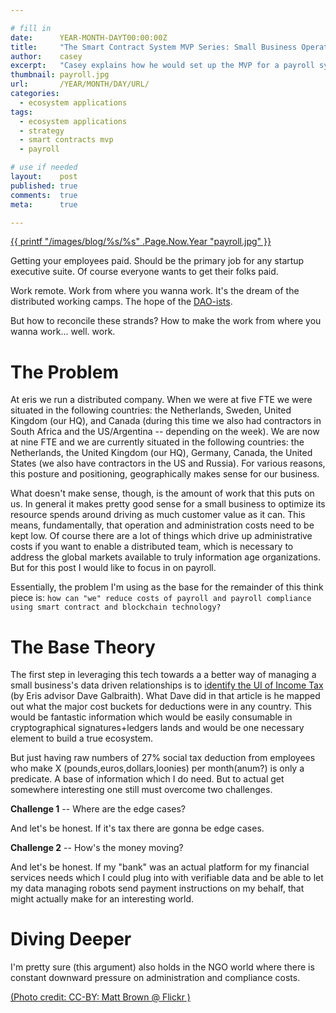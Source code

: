 ```yaml
---

# fill in
date:      YEAR-MONTH-DAYT00:00:00Z
title:     "The Smart Contract System MVP Series: Small Business Operating System for the Information Age"
author:    casey
excerpt:   "Casey explains how he would set up the MVP for a payroll system for distributed startups who may not all be located in the same country (e.g., Eris :-) ) to increase the automation of the stakeholders involved in the process."
thumbnail: payroll.jpg
url:       /YEAR/MONTH/DAY/URL/
categories:
  - ecosystem applications
tags:
  - ecosystem applications
  - strategy
  - smart contracts mvp
  - payroll

# use if needed
layout:    post
published: true
comments:  true
meta:      true

---
```


[{{ printf "/images/blog/%s/%s" .Page.Now.Year "payroll.jpg" }}](https://www.flickr.com/photos/londonmatt/16016747503/)

Getting your employees paid. Should be the primary job for any startup executive suite. Of course everyone wants to get their folks paid.

Work remote. Work from where you wanna work. It's the dream of the distributed working camps. The hope of the [DAO-ists]().

But how to reconcile these strands? How to make the work from where you wanna work... well. work.

# The Problem

At eris we run a distributed company. When we were at five FTE we were situated in the following countries: the Netherlands, Sweden, United Kingdom (our HQ), and Canada (during this time we also had contractors in South Africa and the US/Argentina -- depending on the week). We are now at nine FTE and we are currently situated in the following countries: the Netherlands, the United Kingdom (our HQ), Germany, Canada, the United States (we also have contractors in the US and Russia). For various reasons, this posture and positioning, geographically makes sense for our business.

What doesn't make sense, though, is the amount of work that this puts on us. In general it makes pretty good sense for a small business to optimize its resource spends around driving as much customer value as it can. This means, fundamentally, that operation and administration costs need to be kept low. Of course there are a lot of things which drive up administrative costs if you want to enable a distributed team, which is necessary to address the global markets available to truly information age organizations. But for this post I would like to focus in on payroll.

Essentially, the problem I'm using as the base for the remainder of this think piece is: `how can "we" reduce costs of payroll and payroll compliance using smart contract and blockchain technology?`

# The Base Theory

The first step in leveraging this tech towards a a better way of managing a small business's data driven relationships is to [identify the UI of Income Tax](https://medium.com/design-matters-4/the-ui-of-income-tax-e4a28691451#.85296q7b3) (by Eris advisor Dave Galbraith). What Dave did in that article is he mapped out what the major cost buckets for deductions were in any country. This would be fantastic information which would be easily consumable in cryptographical signatures+ledgers lands and would be one necessary element to build a true ecosystem.

But just having raw numbers of 27% social tax deduction from employees who make X (pounds,euros,dollars,loonies) per month(anum?) is only a predicate. A base of information which I do need. But to actual get somewhere interesting one still must overcome two challenges.

**Challenge 1** -- Where are the edge cases?

And let's be honest. If it's tax there are gonna be edge cases.

**Challenge 2** -- How's the money moving?

And let's be honest. If my "bank" was an actual platform for my financial services needs which I could plug into with verifiable data and be able to let my data managing robots send payment instructions on my behalf, that might actually make for an interesting world.

# Diving Deeper







I'm pretty sure (this argument) also holds in the NGO world where there is constant downward pressure on administration and compliance costs.


[(Photo credit: CC-BY: Matt Brown @ Flickr )](https://www.flickr.com/photos/londonmatt/)
